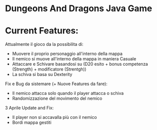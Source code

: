 # Dungeons And Dragons Java Game

# Current Features:

Attualmente il gioco da la possibilita di:
- Muovere il proprio personaggio all'interno della mappa
- Il nemico si muove all'interno della mappa in maniera Casuale
- Attaccare e Schivare basandosi su (D20 esito + bonus competenza (Strength) + modificatore (Strentgh))
- La schiva si basa su Dexterity

Fix e Bug da sistemare (+ Nuove Features da fare):
- Il nemico attacca solo quando il player attacca o schiva
- Randomizzazione del movimento del nemico

3 Aprile Update and Fix:
- Il player non si accavalla più con il nemico
- Bordi mappa gestiti